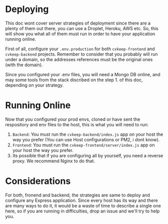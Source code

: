 # Deploying

This doc wont cover server strategies of deployment since there are a plenty of them out there, you can use a Droplet, Heroku, AWS etc. So, this will show you what all of them must run in order to have your application running online.

First of all, configure your `.env.production` for both `cvkeep-frontend` and `cvkeep-backend` projects. Remember to consider that you probably will run under a domain, so the addresses references must be the original ones (with the domain).

Since you configured your .env files, you will need a Mongo DB online, and may some tools from the stack discribed on the step 1. of this doc, depending on your strategy. 

# Running Online

Now that you configured your prod envs, cloned or have sent the respository and env files to the host, this is what you will need to run:

1. `Backend`: You must run the `cvkeep-backend/index.js` app on your host the way you prefer (You can use Host configurations or PM2, i dont know).
2. `Frontend`: You must run the `cvkeep-frontend/server/index.js` app on your host the way you prefer. 
3. Its possible that if you are configuring all by yourself, you need a reverse proxy. We recommend Nginx to do that.

# Considerations

For both, fronend and backend, the strategies are same to deploy and configure any Express application. Since every host has its way and there are many ways to do it, it would be a waste of time to describe a single one here, so if you are running in difficulties, drop an issue and we'll try to help you.